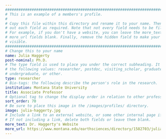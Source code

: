 ```yaml
---
################################################################################
# This is an example of a members's profile.                                   #
#                                                                              #
# Copy this file within this directory and rename it to your name. Then fill   #
# out each field as required. Note that not every field needs to be filled out.#
# For example, if you don't have a website, you can leave the more_text and    #
# more_url fields blank. Finally, remove the hidden field to make your profile #
# visible.                                                                     #
################################################################################
# Change this to your name
name: Julia Haggerty
post-nominal: Ph.D.
# The type field is used to place you under the correct subheading. It may be of
# the following values: researcher, postdoc, visiting_scholar, graduate,
# undergraduate, or other.
type: researcher
# Bio-tags: the following describe the person's role in the research.
institution: Montana State University
title: Associate Professor
# Optional tag to change the display order in relation to other professors
sort_order: 70
# Be sure to place this image in the /images/profiles/ directory.
image: julia-haggerty.jpg
# Include a link to an external website, or some other internal page if desired.
# If not including a link, delete both fields or leave them blank.
more_text: Dr. Haggerty's Website
more_url: https://www.montana.edu/earthsciences/directory/1582703/julia-haggerty
---
```


